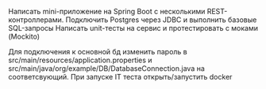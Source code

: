 Написать mini-приложение на Spring Boot с несколькими REST-контроллерами.
Подключить Postgres через JDBC и выполнить базовые SQL-запросы
Написать unit-тесты на сервис и протестировать с моками (Mockito)

Для подключения к основной бд изменить пароль в src/main/resources/application.properties и src/main/java/org/example/DB/DatabaseConnection.java на соответсвующий.
При запуске IT теста открыть/запустить docker
